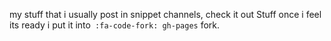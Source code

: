 my stuff that i usually post in snippet channels, check it out
Stuff once i feel its ready i put it into` :fa-code-fork: gh-pages` fork.
